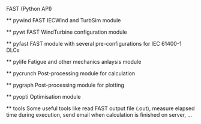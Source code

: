 FAST (Python API)


** pywind
FAST IECWind and TurbSim module

** pywt
FAST WindTurbine configuration module

** pyfast
FAST module with several pre-configurations for IEC 61400-1 DLCs

** pylife
Fatigue and other mechanics anlaysis module

** pycrunch
Post-processing module for calculation

** pygraph
Post-processing module for plotting

** pyopti
Optimisation module

** tools
Some useful tools like read FAST output file (.out), measure elapsed time during
execution, send email when calculation is finished on server, ...
